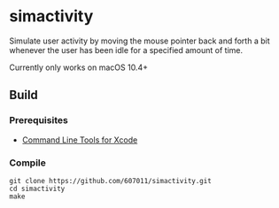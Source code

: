 # simactivity

Simulate user activity by moving the mouse pointer back and forth a bit whenever the user has been idle for a specified amount of time.

Currently only works on macOS 10.4+

## Build

### Prerequisites

 - [Command Line Tools for Xcode](https://developer.apple.com/download/all/)

### Compile

```
git clone https://github.com/607011/simactivity.git
cd simactivity
make
```

